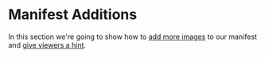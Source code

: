 # Manifest Additions

In this section we're going to show how to [add more images](add-more-images.md) to our manifest and [give viewers a hint](viewinghint.md).


<!-- #todo:0 add to manifest additions section -->

